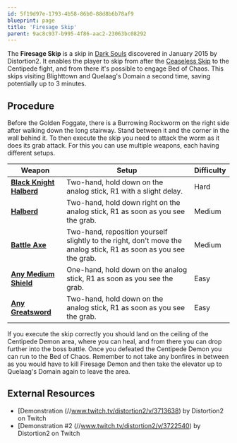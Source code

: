 ```yaml
---
id: 5f19d97e-1793-4b58-86b0-88d8b6b78af9
blueprint: page
title: 'Firesage Skip'
parent: 9ac8c937-b995-4f86-aac2-23063bc08292
---
```

The **Firesage Skip** is a skip in [Dark Souls](/darksouls) discovered in January 2015 by Distortion2. It enables the player to skip from after the [Ceaseless Skip](/darksouls/ceaseless-skip) to the Centipede fight, and from there it's possible to engage Bed of Chaos. This skips visiting Blighttown and Quelaag's Domain a second time, saving potentially up to 3 minutes.

## Procedure

Before the Golden Foggate, there is a Burrowing Rockworm on the right side after walking down the long stairway. Stand between it and the corner in the wall behind it. To then execute the skip you need to attack the worm as it does its grab attack. For this you can use multiple weapons, each having different setups.

| Weapon                                                                   | Setup                                                                                                             | Difficulty |
| ------------------------------------------------------------------------ | ----------------------------------------------------------------------------------------------------------------- | ---------- |
| **[Black Knight Halberd](//darksouls.wikidot.com/black-knight-halberd)** | Two-hand, hold down on the analog stick, R1 with a slight delay.                                                  | Hard       |
| **[Halberd](//darksouls.wikidot.com/halberd)**                           | Two-hand, hold down right on the analog stick, R1 as soon as you see the grab.                                    | Medium     |
| **[Battle Axe](//darksouls.wikidot.com/battle-axe)**                     | Two-hand, reposition yourself slightly to the right, don't move the analog stick, R1 as soon as you see the grab. | Medium     |
| **[Any Medium Shield](//darksouls.wikidot.com/shields)**                 | One-hand, hold down on the analog stick, R1 as soon as you see the grab.                                          | Easy       |
| **[Any Greatsword](//darksouls.wikidot.com/greatswords)**                | Two-hand, hold down on the analog stick, R1 as soon as you see the grab.                                          | Easy       |

If you execute the skip correctly you should land on the ceiling of the Centipede Demon area, where you can heal, and from there you can drop further into the boss battle. Once you defeated the Centipede Demon you can run to the Bed of Chaos. Remember to not take any bonfires in between as you would have to kill Firesage Demon and then take the elevator up to Quelaag's Domain again to leave the area.

## External Resources

- [Demonstration (//www.twitch.tv/distortion2/v/3713638) by Distortion2 on Twitch
- [Demonstration #2 (//www.twitch.tv/distortion2/v/3722540) by Distortion2 on Twitch
